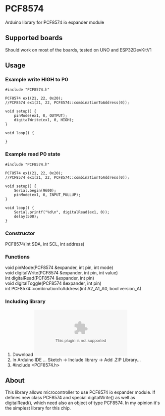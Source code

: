 # PCF8574
Arduino library for PCF8574 io expander module

## Supported boards
Should work on most of the boards, tested on UNO and ESP32DevKitV1

## Usage
### Example write HIGH to P0
```
#include "PCF8574.h"

PCF8574 ex1(21, 22, 0x20);
//PCF8574 ex1(21, 22, PCF8574::combinationToAddress(0));

void setup() {
	pinMode(ex1, 0, OUTPUT);
	digitalWrite(ex1, 0, HIGH);
}

void loop() {

}
```

### Example read P0 state
```
#include "PCF8574.h"

PCF8574 ex1(21, 22, 0x20);
//PCF8574 ex1(21, 22, PCF8574::combinationToAddress(0));

void setup() {
	Serial.begin(9600);
	pinMode(ex1, 0, INPUT_PULLUP);
}

void loop() {
	Serial.printf("%d\n", digitalRead(ex1, 0));
	delay(500);
}
```

### Constructor

PCF8574(int SDA, int SCL, int address)</br>

### Functions

void pinMode(PCF8574 &expander, int pin, int mode)</br>
void digitalWrite(PCF8574 &expander, int pin, int value)</br>
int digitalRead(PCF8574 &expander, int pin)</br>
void digitalToggle(PCF8574 &expander, int pin)</br>
int PCF8574::combinationToAddress(int A2_A1_A0, bool version_A)</br>

### Including library

1. Download ![zip](https://github.com/MSZ98/PCF8574/blob/c721a34f64b1c87be76e3dafd22e044b77ca8cd9/PCF8574.zip)
2. In Arduino IDE ... Sketch -> Include library -> Add .ZIP Library...
3. #include <PCF8574.h>

## About
This library allows microcontroller to use PCF8574 io expander module. If defines new class PCF8574 and special digitalWrite() as well as digitalRead(), which need also an object of type PCF8574. In my opinion it's the simplest library for this chip.
 
 
 
 
 
 
 
 
